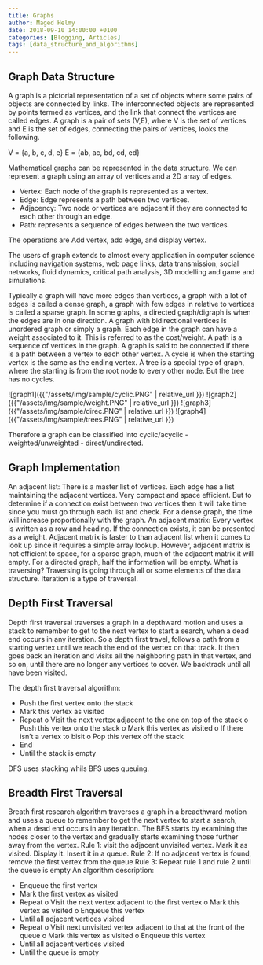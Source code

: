 ```yaml
---
title: Graphs
author: Maged Helmy
date: 2018-09-10 14:00:00 +0100
categories: [Blogging, Articles]
tags: [data_structure_and_algorithms]
---
```


## Graph Data Structure

A graph is a pictorial representation of a set of objects where some pairs of objects are connected by links. The interconnected objects are represented by points termed as vertices, and the link that connect the vertices are called edges. A graph is a pair of sets (V,E), where V is the set of vertices and E is the set of edges, connecting the pairs of vertices, looks the following.

V = {a, b, c, d, e}
E = {ab, ac, bd, cd, ed}

Mathematical graphs can be represented in the data structure. We can represent a graph using an array of vertices and a 2D array of edges.

-	Vertex: Each node of the graph is represented as a vertex.
-	Edge: Edge represents a path between two vertices.
-	Adjacency: Two node or vertices are adjacent if they are connected to each other through an edge.
-	Path: represents a sequence of edges between the two vertices.

The operations are Add vertex, add edge, and display vertex.

The users of graph extends to almost every application in computer science including navigation systems, web page links, data transmission, social networks, fluid dynamics, critical path analysis, 3D modelling and game and simulations.

Typically a graph will have more edges than vertices, a graph with a lot of edges is called a dense graph, a graph with few edges in relative to vertices is called a sparse graph. In some graphs, a directed graph/digraph is when the edges are in one direction. A graph with bidirectional vertices is unordered graph or simply a graph. Each edge in the graph can have a weight associated to it. This is referred to as the cost/weight. A path is a sequence of vertices in the graph. A graph is said to be connected if there is a path between a vertex to each other vertex. A cycle is when the starting vertex is the same as the ending vertex. A tree is a special type of graph, where the starting is from the root node to every other node. But the tree has no cycles.

![graph1]({{"/assets/img/sample/cyclic.PNG" | relative_url }})
![graph2]({{"/assets/img/sample/weight.PNG" | relative_url }})
![graph3]({{"/assets/img/sample/direc.PNG" | relative_url }})
![graph4]({{"/assets/img/sample/trees.PNG" | relative_url }})


Therefore a graph can be classified into cyclic/acyclic - weighted/unweighted - direct/undirected.

## Graph Implementation

An adjacent list: There is a master list of vertices. Each edge has a list maintaining the adjacent vertices. Very compact and space efficient. But to determine if a connection exist between two vertices then it will take time since you must go through each list and check. For a dense graph, the time will increase proportionally with the graph.
An adjacent matrix: Every vertex is written as a row and heading. If the connection exists, it can be presented as a weight. Adjacent matrix is faster to than adjacent list when it comes to look up since it requires a simple array lookup. However, adjacent matrix is not efficient to space, for a sparse graph, much of the adjacent matrix it will empty. For a directed graph, half the information will be empty.
What is traversing? Traversing is going through all or some elements of the data structure. Iteration is a type of traversal.

## Depth First Traversal

Depth first traversal traverses a graph in a depthward motion and uses a stack to remember to get to the next vertex to start a search, when a dead end occurs in any iteration. So a depth first travel, follows a path from a starting vertex until we reach the end of the vertex on that track. It then goes back an iteration and visits all the neighboring path in that vertex, and so on, until there are no longer any vertices to cover. We backtrack until all have been visited.

The depth first traversal algorithm:

-	Push the first vertex onto the stack
-	Mark this vertex as visited
-	Repeat
o	Visit the next vertex adjacent to the one on top of the stack
o	Push this vertex onto the stack
o	Mark this vertex as visited
o	If there isn’t a vertex to bisit
o	Pop this vertex off the stack
-	End
-	Until the stack is empty

DFS uses stacking  whils BFS uses queuing.

## Breadth First Traversal

Breath first research algorithm traverses a graph in a breadthward motion and uses a queue to remember to get the next vertex to start a search, when a dead end occurs in any iteration. The BFS starts by examining the nodes closer to the vertex and gradually starts examining those further away from the vertex.
Rule 1: visit the adjacent unvisited vertex. Mark it as visited. Display it. Insert it in a queue.
Rule 2: If no adjacent vertex is found, remove the first vertex from the queue
Rule 3: Repeat rule 1 and rule 2 until the queue is empty
An algorithm description:
-	Enqueue the first vertex
-	Mark the first vertex as visited
-	Repeat
o	Visit the next vertex adjacent to the first vertex
o	Mark this vertex as visited
o	Enqueue this vertex
-	Until all adjacent vertices visited
-	Repeat
o	Visit next unvisited vertex adjacent to that at the front of the queue
o	Mark this vertex as visited
o	Enqueue this vertex
-	Until all adjacent vertices visited
-	Until the queue is empty
